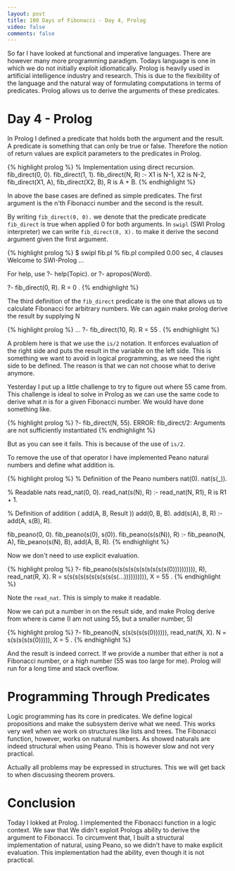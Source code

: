 ```yaml
---
layout: post
title: 100 Days of Fibonacci - Day 4, Prolog
video: false
comments: false
---
```


So far I have looked at functional and imperative languages. There are however
many more programming paradigm. Todays language is one in which
we do not initially exploit idiomatically. Prolog is heavily used in
artificial intelligence industry and research. This is due to
the flexibility of the language and the natural way of formulating
computations in terms of predicates. Prolog allows us to derive
the arguments of these predicates.

# Day 4 - Prolog
In Prolog I defined a predicate that holds both the argument and the
result. A predicate is something that can only be true or false.
Therefore the notion of return values are explicit parameters to the
predicates in Prolog.

{% highlight prolog %}
% Implementation using direct recursion.
fib_direct(0, 0).
fib_direct(1, 1).
fib_direct(N, R) :-
    X1 is N-1,
    X2 is N-2,
    fib_direct(X1, A),
    fib_direct(X2, B),
    R is A + B.
{% endhighlight %}

In above the base cases are defined as simple predicates. The first
argument is the n'th Fibonacci number and the second is the result.

By writing `fib_direct(0, 0).` we denote that the predicate predicate
`fib_direct` is true when applied 0 for both arguments. In `swipl`
(SWI Prolog interpreter) we can write `fib_direct(0, X).` to make
it derive the second argument given the first argument.

{% highlight prolog %}
$ swipl fib.pl 
% fib.pl compiled 0.00 sec, 4 clauses
Welcome to SWI-Prolog ...

For help, use ?- help(Topic). or ?- apropos(Word).

?- fib_direct(0, R).
R = 0 .
{% endhighlight %}

The third definition of the `fib_direct` predicate is the one that
allows us to calculate Fibonacci for arbitrary numbers. We can again
make prolog derive the result by supplying N

{% highlight prolog %}
...
?- fib_direct(10, R).
R = 55 .
{% endhighlight %}

A problem here is that we use the `is/2` notation. It enforces evaluation
of the right side and puts the result in the variable on the left side.
This is something we want to avoid in logical programming, as we need the
right side to be defined. The reason is that we can not choose what to derive
anymore.

Yesterday I put up a little challenge to try to figure out where 55 came from.
This challenge is ideal to solve in Prolog as we can use the
same code to derive what _n_ is for a given Fibonacci number. We would have
done something like.

{% highlight prolog %}
?- fib_direct(N, 55).
ERROR: fib_direct/2: Arguments are not sufficiently instantiated
{% endhighlight %}

But as you can see it fails. This is because of the use of `is/2`.

To remove the use of that operator I have implemented Peano natural
numbers and define what addition is. 

{% highlight prolog %}
% Definiition of the Peano numbers
nat(0).
nat(s(_)).

% Readable nats
read_nat(0, 0).
read_nat(s(N), R) :-
    read_nat(N, R1),
    R is R1 + 1.

% Definition of addition ( add(A, B, Result ))
add(0, B, B).
add(s(A), B, R) :- add(A, s(B), R).
    
fib_peano(0, 0).
fib_peano(s(0), s(0)).
fib_peano(s(s(N)), R) :-
    fib_peano(N, A),
    fib_peano(s(N), B),
    add(A, B, R).
{% endhighlight %}

Now we don't need to use explicit evaluation.

{% highlight prolog %}
?- fib_peano(s(s(s(s(s(s(s(s(s(s(0)))))))))), R), read_nat(R, X).
R = s(s(s(s(s(s(s(s(s(s(...)))))))))),
X = 55 .
{% endhighlight %}

Note the `read_nat`. This is simply to make it readable.

Now we can put a number in on the result side, and make Prolog
derive from where is came (I am not using 55, but a smaller number, 5)

{% highlight prolog %}
?- fib_peano(N, s(s(s(s(s(0)))))), read_nat(N, X).
N = s(s(s(s(s(0))))),
X = 5 .
{% endhighlight %}

And the result is indeed correct. If we provide a number that
either is not a Fibonacci number, or a high number (55 was too
large for me). Prolog will run for a long time and stack overflow.

# Programming Through Predicates
Logic programming has its core in predicates. We define logical
propositions and make the subsystem derive what we need. This works
very well when we work on structures like lists and trees. The Fibonacci
function, however, works on natural numbers. As showed naturals are indeed
structural when using Peano. This is however slow and not very practical.

Actually all problems may be expressed in structures. This we will
get back to when discussing theorem provers.

# Conclusion
Today I lokked at Prolog. I implemented the Fibonacci function
in a logic context. We saw that We didn't exploit Prologs ability
to derive the argument to Fibonacci. To circumvent that, I
built a structural implementation of natural, using Peano,
so we didn't have to make explicit evaluation. This implementation
had the ability, even though it is not practical.
